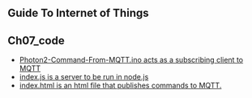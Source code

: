 ## Guide To Internet of Things
## Ch07_code

+ [Photon2-Command-From-MQTT.ino acts as a subscribing client to MQTT](./Photon2-Command-From-MQTT.ino)
+ [index.js is a server to be run in node.js](./Ch07_Actuators/Chapter7_Part2/index.js)
+ [index.html is an html file that publishes commands to MQTT.](./Ch07_Actuators/Chapter7_Part2/public/index.html)
